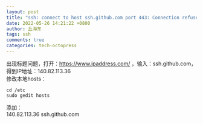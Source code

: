```yaml
---
layout: post
title: "ssh: connect to host ssh.github.com port 443: Connection refused"
date: 2022-05-26 14:21:22 +0800
author: 丘海东 
tags: ssh
comments: true
categories: tech-octopress
---
```

出现标题问题，打开：https://www.ipaddress.com/ ，输入：ssh.github.com，得到IP地址：140.82.113.36  
修改本地hosts：  
```
cd /etc
sudo gedit hosts
```
添加：  
140.82.113.36          ssh.github.com  
